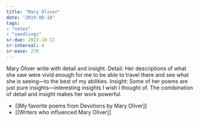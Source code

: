 ```yaml
---
title: "Mary Oliver"
date: "2019-08-18"
tags:
- "notes"
- "seedlings"
sr-due: 2022-10-12
sr-interval: 4
sr-ease: 270
---
```


Mary Oliver write with detail and insight. Detail: Her descriptions of what she saw were vivid enough for me to be able to travel there and see what she is seeing—to the best of my abilities. Insight: Some of her poems are just pure insights—interesting insights I wish I thought of. The comibination of detail and insight makes her work powerful.

- [[My favorite poems from Devotions by Mary Oliver]]
- [[Writers who influenced Mary Oliver]]